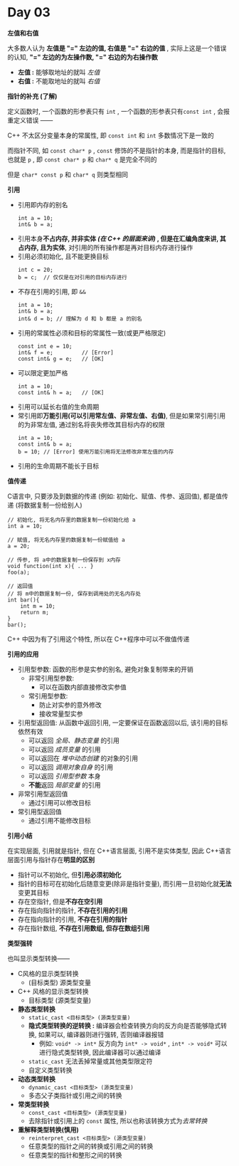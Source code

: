 # Day 03

**左值和右值** <p>
大多数人认为 **左值是 "=" 左边的值, 右值是 "=" 右边的值** , 实际上这是一个错误的认知, **"=" 左边的为左操作数, "=" 右边的为右操作数**
- **左值 :** 能够取地址的就叫 *左值*
- **右值 :** 不能取地址的就叫 *右值*

**指针的补充 (了解)** <p>
定义函数时, 一个函数的形参表只有 `int` , 一个函数的形参表只有`const int` , 会报重定义错误 —— <p> 
C++ 不太区分变量本身的常属性, 即 `const int` 和 `int` 多数情况下是一致的 <p>
而指针不同, 如 `const char* p` , `const` 修饰的不是指针的本身, 而是指针的目标, 也就是 `p` , 即 `const char* p` 和 `char* q` 是完全不同的  <p>
但是 `char* const p` 和 `char* q` 则类型相同

**引用**
- 引用即内存的别名
    ```
    int a = 10;
    int& b = a;
    ```
- 引用本身**不占内存, 并非实体 _(在 C++ 的层面来讲)_ , 但是在汇编角度来讲, 其占内存, 且为实体**, 对引用的所有操作都是再对目标内存进行操作
- 引用必须初始化, 且不能更换目标
    ```
    int c = 20;
    b = c;  // 仅仅是在对引用的目标内存进行
    ```
- 不存在引用的引用, 即 `&&`
    ```
    int a = 10;
    int& b = a;
    int& d = b; // 理解为 d 和 b 都是 a 的别名
    ```
- 引用的常属性必须和目标的常属性一致(或更严格限定)
    ```
    const int e = 10;
    int& f = e;         // [Error]
    const int& g = e;   // [OK]
    ```
- 可以限定更加严格
    ```
    int a = 10;
    const int& h = a;   // [OK]
    ```
- 引用可以延长右值的生命周期
- 常引用即**万能引用(可以引用常左值、非常左值、右值)**, 但是如果常引用引用的为非常左值, 通过别名将丧失修改其目标内存的权限
    ```
    int a = 10;
    const int& b = a;   
    b = 10; // [Error] 使用万能引用将无法修改非常左值的内存
    ```
- 引用的生命周期不能长于目标

**值传递** <p>
C语言中, 只要涉及到数据的传递 (例如: 初始化、赋值、传参、返回值), 都是值传递 (将数据复制一份给别人)
```
// 初始化, 将无名内存里的数据复制一份初始化给 a
int a = 10;

// 赋值, 将无名内存里的数据复制一份赋值给 a
a = 20;

// 传参, 将 a中的数据复制一份保存到 x内存
void function(int x){ ... }
foo(a);

// 返回值
// 将 m中的数据复制一份, 保存到调用处的无名内存处
int bar(){
    int m = 10;
    return m;
}
bar();

```
C++ 中因为有了引用这个特性, 所以在 C++程序中可以不做值传递


**引用的应用** <p>
- 引用型参数: 函数的形参是实参的别名, 避免对象复制带来的开销
    - 非常引用型参数: 
        - 可以在函数内部直接修改实参值
    - 常引用型参数:
        - 防止对实参的意外修改
        - 接收常量型实参
- 引用型返回值: 从函数中返回引用, 一定要保证在函数返回以后, 该引用的目标依然有效
    - 可以返回 *全局、静态变量* 的引用
    - 可以返回 *成员变量* 的引用
    - 可以返回在 *堆中动态创建* 的对象的引用
    - 可以返回 *调用对象自身* 的引用
    - 可以返回 *引用型参数* 本身
    - **不能**返回 *局部变量* 的引用
- 非常引用型返回值
    - 通过引用可以修改目标
- 常引用型返回值
    - 通过引用不能修改目标

**引用小结** <p>
在实现层面, 引用就是指针, 但在 C++语言层面, 引用不是实体类型, 因此 C++语言层面引用与指针存在**明显的区别**
- 指针可以不初始化, 但**引用必须初始化**
- 指针的目标可在初始化后随意变更(除非是指针变量), 而引用一旦初始化就**无法**变更其目标
- 存在空指针, 但是**不存在空引用**
- 存在指向指针的指针, **不存在引用的引用**
- 存在指向指针的引用, **不存在引用的指针**
- 存在指针数组, **不存在引用数组, 但存在数组引用**

**类型强转** <p>
也叫显示类型转换——
- C风格的显示类型转换
    - (目标类型) 源类型变量
- C++ 风格的显示类型转换
    - 目标类型 (源类型变量)
- **静态类型转换**
    - `static_cast <目标类型> (源类型变量)`
    - **隐式类型转换的逆转换 :** 编译器会检查转换方向的反方向是否能够隐式转换, 如果可以, 编译器则进行强转, 否则编译器报错
        - 例如: `void* -> int*` 反方向为 `int* -> void*` , `int* -> void*` 可以进行隐式类型转换, 因此编译器可以通过编译
    - `static_cast` 无法丢掉常量或其他类型限定符
    - 自定义类型转换
- **动态类型转换**
    - `dynamic_cast <目标类型> (源类型变量)`
    - 多态父子类指针或引用之间的转换
- **常类型转换**
    - `const_cast <目标类型> (源类型变量)`
    - 去除指针或引用上的 `const` 属性, 所以也称该转换方式为*去常转换*
- **重解释类型转换(慎用)**
    - `reinterpret_cast <目标类型> (源类型变量)`
    - 任意类型的指针之间的转换或引用之间的转换
    - 任意类型的指针和整形之间的转换




